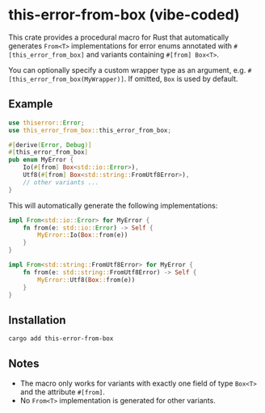 # this-error-from-box (vibe-coded)

This crate provides a procedural macro for Rust that automatically generates `From<T>` implementations for error enums annotated with `#[this_error_from_box]` and variants containing `#[from] Box<T>`.

You can optionally specify a custom wrapper type as an argument, e.g. `#[this_error_from_box(MyWrapper)]`. If omitted, `Box` is used by default.

## Example

```rust
use thiserror::Error;
use this_error_from_box::this_error_from_box;

#[derive(Error, Debug)]
#[this_error_from_box]
pub enum MyError {
    Io(#[from] Box<std::io::Error>),
    Utf8(#[from] Box<std::string::FromUtf8Error>),
    // other variants ...
}
```

This will automatically generate the following implementations:

```rust
impl From<std::io::Error> for MyError {
    fn from(e: std::io::Error) -> Self {
        MyError::Io(Box::from(e))
    }
}

impl From<std::string::FromUtf8Error> for MyError {
    fn from(e: std::string::FromUtf8Error) -> Self {
        MyError::Utf8(Box::from(e))
    }
}
```

## Installation

```bash
cargo add this-error-from-box
```

## Notes
- The macro only works for variants with exactly one field of type `Box<T>` and the attribute `#[from]`.
- No `From<T>` implementation is generated for other variants.
